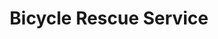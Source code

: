 ---
title: "Bicycle Rescue Service"
description: "24/7 emergency bicycle rescue service in Mallorca. Professional support for mechanical breakdowns, accidents, and emergencies across the island."
translationKey: "section-bike-rescue"
---